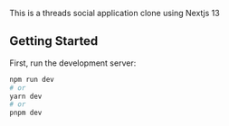 This is a threads social application clone using Nextjs 13
## Getting Started

First, run the development server:

```bash
npm run dev
# or
yarn dev
# or
pnpm dev
```